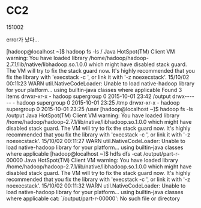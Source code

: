 # CC2

151002

error가 났다...

[hadoop@localhost ~]$ hadoop fs -ls /
Java HotSpot(TM) Client VM warning: You have loaded library /home/hadoop/hadoop-2.7.1/lib/native/libhadoop.so.1.0.0 which might have disabled stack guard. The VM will try to fix the stack guard now.
It's highly recommended that you fix the library with 'execstack -c <libfile>', or link it with '-z noexecstack'.
15/10/02 00:11:23 WARN util.NativeCodeLoader: Unable to load native-hadoop library for your platform... using builtin-java classes where applicable
Found 3 items
drwxr-xr-x   - hadoop supergroup          0 2015-10-01 23:42 /output
drwx------   - hadoop supergroup          0 2015-10-01 23:25 /tmp
drwxr-xr-x   - hadoop supergroup          0 2015-10-01 23:25 /user
[hadoop@localhost ~]$ hadoop fs -ls /output
Java HotSpot(TM) Client VM warning: You have loaded library /home/hadoop/hadoop-2.7.1/lib/native/libhadoop.so.1.0.0 which might have disabled stack guard. The VM will try to fix the stack guard now.
It's highly recommended that you fix the library with 'execstack -c <libfile>', or link it with '-z noexecstack'.
15/10/02 00:11:27 WARN util.NativeCodeLoader: Unable to load native-hadoop library for your platform... using builtin-java classes where applicable
[hadoop@localhost ~]$ hdfs dfs -cat /output/part-r-00000
Java HotSpot(TM) Client VM warning: You have loaded library /home/hadoop/hadoop-2.7.1/lib/native/libhadoop.so.1.0.0 which might have disabled stack guard. The VM will try to fix the stack guard now.
It's highly recommended that you fix the library with 'execstack -c <libfile>', or link it with '-z noexecstack'.
15/10/02 00:11:32 WARN util.NativeCodeLoader: Unable to load native-hadoop library for your platform... using builtin-java classes where applicable
cat: `/output/part-r-00000': No such file or directory

